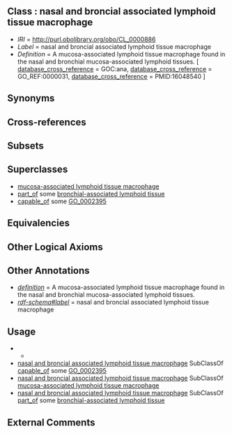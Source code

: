 
## Class : nasal and broncial associated lymphoid tissue macrophage

 * *IRI* = http://purl.obolibrary.org/obo/CL_0000886
 * *Label* = nasal and broncial associated lymphoid tissue macrophage
 * *Definition* = A mucosa-associated lymphoid tissue macrophage found in the nasal and bronchial mucosa-associated lymphoid tissues. [ [database_cross_reference](../../ef/oboInOwl#hasDbXref.md) = GOC:ana, [database_cross_reference](../../ef/oboInOwl#hasDbXref.md) = GO_REF:0000031, [database_cross_reference](../../ef/oboInOwl#hasDbXref.md) = PMID:16048540 ]

## Synonyms


## Cross-references


## Subsets


## Superclasses

 * [mucosa-associated lymphoid tissue macrophage](../../CL/84/CL_0000884.md)
 * [part_of](../../BFO/50/BFO_0000050.md) some [bronchial-associated lymphoid tissue](../../UBERON/63/UBERON_0001963.md)
 * [capable_of](../../RO/15/RO_0002215.md) some [GO_0002395](../../GO/95/GO_0002395.md)

## Equivalencies


## Other Logical Axioms


## Other Annotations

 * *[definition](../../IAO/15/IAO_0000115.md)* = A mucosa-associated lymphoid tissue macrophage found in the nasal and bronchial mucosa-associated lymphoid tissues.
 * *[rdf-schema#label](../../el/rdf-schema#label.md)* = nasal and broncial associated lymphoid tissue macrophage

## Usage

 * -
 * [nasal and broncial associated lymphoid tissue macrophage](../../CL/86/CL_0000886.md) SubClassOf [capable_of](../../RO/15/RO_0002215.md) some [GO_0002395](../../GO/95/GO_0002395.md)
 * [nasal and broncial associated lymphoid tissue macrophage](../../CL/86/CL_0000886.md) SubClassOf [mucosa-associated lymphoid tissue macrophage](../../CL/84/CL_0000884.md)
 * [nasal and broncial associated lymphoid tissue macrophage](../../CL/86/CL_0000886.md) SubClassOf [part_of](../../BFO/50/BFO_0000050.md) some [bronchial-associated lymphoid tissue](../../UBERON/63/UBERON_0001963.md)

## External Comments

